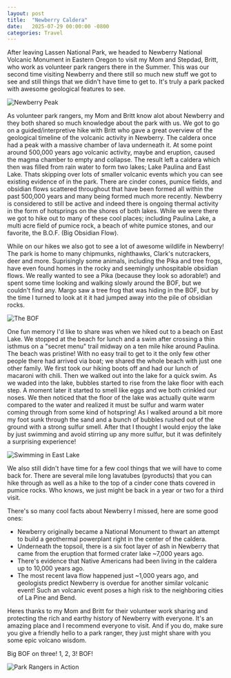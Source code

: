 ```yaml
---
layout: post
title:  "Newberry Caldera"
date:   2025-07-29 00:00:00 -0800
categories: Travel
---
```


After leaving Lassen National Park, we headed to Newberry National Volcanic
Monument in Eastern Oregon to visit my Mom and Stepdad, Britt, who work as 
volunteer park rangers there in the Summer. This was our second time
visiting Newberry and there still so much new stuff we got to see and still
things that we didn't have time to get to. It's truly a park packed with awesome
geological features to see.

<img src="/images/newberry_caldera_01.webp" alt="Newberry Peak" loading="lazy">

As volunteer park rangers, my Mom and Britt know alot about Newberry and 
they both shared so much knowledge about the park with us. We got to go on a
guided/interpretive hike with Britt who gave a great overview of the geological 
timeline of the volcanic activity in Newberry. The caldera once had a peak
with a massive chamber of lava underneath it. At some point around 500,000 years
ago volcanic activity, maybe and eruption, caused the magma chamber to empty and
collapse. The result left a caldera which then was filled from rain water to 
form two lakes; Lake Paulina and East Lake. Thats skipping over lots of smaller 
volcanic events which you can see existing evidence of in the park. There are 
cinder cones, pumice fields, and obsidian flows scattered throughout that have 
been formed all within the past 500,000 years and many being formed much more 
recently. Newberry is considered to still be active and indeed there is ongoing 
thermal activity in the form of hotsprings on the shores of both lakes. While we 
were there we got to hike out to many of these cool places; including Paulina 
Lake, a multi acre field of pumice rock, a beach of white pumice stones, and our 
favorite, the B.O.F. (Big Obsidian Flow).

While on our hikes we also got to see a lot of awesome wildlife in Newberry! 
The park is home to many chipmunks, nighthawks, Clark's nutcrackers, deer and 
more. Suprisingly some animals, including the Pika and tree frogs, have even 
found homes in the rocky and seemingly unhospitable obsidian flows. We really 
wanted to see a Pika (because they look so adorable!) and spent some time 
looking and walking slowly around the BOF, but we couldn't find any. Margo saw a
tree frog that was hiding in the BOF, but by the time I turned to look at it it
had jumped away into the pile of obsidian rocks.

<img src="/images/newberry_caldera_02.webp" alt="The BOF" loading="lazy">

One fun memory I'd like to share was when we hiked out to a beach on East Lake. 
We stopped at the beach for lunch and a swim after crossing a thin isthmus on a 
"secret menu" trail midway on a ten mile hike around Paulina. The beach was 
pristine! With no easy trail to get to it the only few other people there had
arrived via boat; we shared the whole beach with just one other family. We first
took our hiking boots off and had our lunch of macaroni with chili. Then we
walked out into the lake for a quick swim. As we waded into the lake, bubbles
started to rise from the lake floor with each step. A moment later it started to 
smell like eggs and we both crinkled our noses. We then noticed that the floor 
of the lake was actually quite warm compared to the water and realized it must 
be sulfur and warm water coming through from some kind of hotspring! As I
walked around a bit more my foot sunk through the sand and a bunch of bubbles
rushed out of the ground with a strong sulfur smell. After that I thought I
would enjoy the lake by just swimming and avoid stirring up any more sulfur, but 
it was definitely a surprising experience!

<img src="/images/newberry_caldera_03.webp" alt="Swimming in East Lake" loading="lazy" style>

We also still didn't have time for a few cool things that we will have to come
back for. There are several mile long lavatubes (pyroducts) that you
can hike through as well as a hike to the top of a cinder cone thats covered in
pumice rocks. Who knows, we just might be back in a year or two for a third 
visit.

There's so many cool facts about Newberry I missed, here are some good ones:
- Newberry originally became a National Monument to thwart an attempt to build
a geothermal powerplant right in the center of the caldera.
- Underneath the topsoil, there is a six foot layer of ash in Newberry that came 
from the eruption that formed crater lake ~7,000 years ago.
- There's evidence that Native Americans had been living in the caldera up to
10,000 years ago.
- The most recent lava flow happened just ~1,000 years ago, and 
geologists predict Newberry is overdue for another similar volcanic event! Such
an volcanic event poses a high risk to the neighboring cities of La Pine and
Bend.

Heres thanks to my Mom and Britt for their volunteer work sharing and protecting 
the rich and earthy history of Newberry with everyone. It's an amazing place and 
I recommend everyone to visit. And if you do, make sure you give a friendly 
hello to a park ranger, they just might share with you some epic volcano wisdom.

Big BOF on three! 1, 2, 3! BOF!

<img src="/images/newberry_caldera_04.webp" alt="Park Rangers in Action" loading="lazy">
